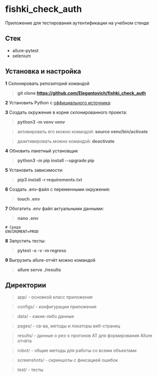 # fishki_check_auth

Приложение для тестирования аутентификации на учебном стенде

## Стек

- allure-pytest
- selenium

## Установка и настройка

**1** Склонировать репозиторий командой
> **git clone https://github.com/Elegantovich/fishki_check_auth**

**2** Установить Python c [оффициального источника](https://www.python.org/downloads/): 

**3** Cоздать окружение в корне склонированного проекта:
                           
> **python3 -m venv venv**

> активировать его можно командой: **source venv/bin/activate**

> деактивировать можно командой: **deactivate**

**4** Обновить пакетный установщик
> **python3 -m pip install --upgrade pip**  

**5** Установить зависимости: 
> **pip3 install -r requirements.txt**

**6** Создать .env-файл с переменными окружения: 
> **touch .env**

**7** Обогатить .env файл актуальными данными:
> **nano .env**

```
# Среда
ENVIROMENT=PROD
```

**8** Запустить тесты: 
> **pytest -s -v -m regress**

**9** Выгрузить allure-отчёт можно командой 
> **allure serve ./results**

## Директории

> app/ - основной класс приложения

> configs/ - конфигурации приложения

> data/ - какие-либо данные

> pages/ - св-ва, методы и локаторы веб-страниц

> results/ - данные о рез-х прогонов АТ для формирования Allure отчёта

> robot/ - общие методы для работы со всеми объектами

> screenshots/ - скриншоты с фиксацией ошибок

> test/ - тесты  
